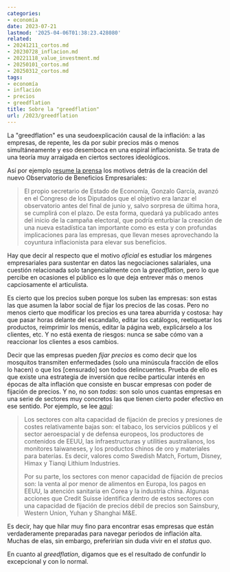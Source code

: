 ```yaml
---
categories:
- economía
date: 2023-07-21
lastmod: '2025-04-06T01:38:23.428080'
related:
- 20241211_cortos.md
- 20230728_inflacion.md
- 20221118_value_investment.md
- 20250101_cortos.md
- 20250312_cortos.md
tags:
- economía
- inflación
- precios
- greedflation
title: Sobre la "greedflation"
url: /2023/greedflation
---
```


La "greedflation" es una seudoexplicación causal de la inflación: a las empresas, de repente, les da por subir precios más o menos simultáneamente y eso desemboca en una espiral inflacionista. Se trata de una teoría muy arraigada en ciertos sectores ideológicos.

Así por ejemplo
[resume la prensa](https://www.elconfidencial.com/economia/2023-06-28/economia-banco-espana-observatorio-beneficios_3673620/)
los motivos detrás de la creación del nuevo Observatorio de Beneficios Empresariales:

> El propio secretario de Estado de Economía, Gonzalo García, avanzó en el Congreso de los Diputados que el objetivo era lanzar el observatorio antes del final de junio y, salvo sorpresa de última hora, se cumplirá con el plazo. De esta forma, quedará ya publicado antes del inicio de la campaña electoral, que podría enturbiar la creación de una nueva estadística tan importante como es esta y con profundas implicaciones para las empresas, que llevan meses aprovechando la coyuntura inflacionista para elevar sus beneficios.

Hay que decir al respecto que el motivo _oficial_ es estudiar los márgenes empresariales para sustentar en datos las negociaciones salariales, una cuestión relacionada solo tangencialmente con la _greedflation_, pero lo que percibe en ocasiones el público es lo que deja entrever más o menos capciosamente el articulista.

Es cierto que los precios suben porque los suben las empresas: son estas las que asumen la labor social de fijar los precios de las cosas. Pero no menos cierto que modificar los precios es una tarea aburrida y costosa: hay que pasar horas delante del escandallo, editar los catálogos, reetiquetar los productos, reimprimir los menús, editar la página web, explicárselo a los clientes, etc. Y no está exenta de riesgos: nunca se sabe cómo van a reaccionar los clientes a esos cambios.

Decir que las empresas pueden _fijar precios_ es como decir que los mosquitos transmiten enfermedades (solo una minúscula fracción de ellos lo hacen) o que los [censurado] son todos delincuentes. Prueba de ello es que existe una estrategia de inversión que recibe particular interés en épocas de alta inflación que consiste en buscar empresas con poder de fijación de precios. Y no, no son _todas_: son solo unos cuantas empresas en una serie de sectores muy concretos las que tienen cierto poder efectivo en ese sentido. Por ejemplo, se lee
[aquí](https://www.bolsamania.com/noticias/mercados/poder-fijacion-precios-estos-sectores-lideraran-mercado-segun-credit-suisse--7988858.html):

> Los sectores con alta capacidad de fijación de precios y presiones de costes relativamente bajas son: el tabaco, los servicios públicos y el sector aeroespacial y de defensa europeos, los productores de contenidos de EEUU, las infraestructuras y utilities australianos, los monitores taiwaneses, y los productos chinos de oro y materiales para baterías. Es decir, valores como Swedish Match, Fortum, Disney, Himax y Tianqi Lithium Industries.
>
> Por su parte, los sectores con menor capacidad de fijación de precios son: la venta al por menor de alimentos en Europa, los pagos en EEUU, la atención sanitaria en Corea y la industria china. Algunas acciones que Credit Suisse identifica dentro de estos sectores con una capacidad de fijación de precios débil de precios son Sainsbury, Western Union, Yuhan y Shanghai M&E.

Es decir, hay que hilar muy fino para encontrar esas empresas que están verdaderamente preparadas para navegar periodos de inflación alta. Muchas de elas, sin embargo, preferirían sin duda vivir en el _status quo_.

En cuanto al _greedflation_, digamos que es el resultado de confundir lo excepcional y con lo normal.